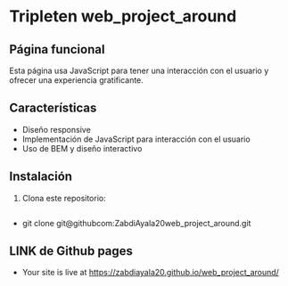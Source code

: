 # Tripleten web_project_around

## Página funcional
Esta página usa JavaScript para tener una interacción con el usuario y ofrecer una experiencia gratificante.

## Características
- Diseño responsive
- Implementación de JavaScript para interacción con el usuario
- Uso de BEM y diseño interactivo

## Instalación
1. Clona este repositorio:
   ```bash

- git clone git@githubcom:ZabdiAyala20web_project_around.git

## LINK de Github pages 

- Your site is live at https://zabdiayala20.github.io/web_project_around/
